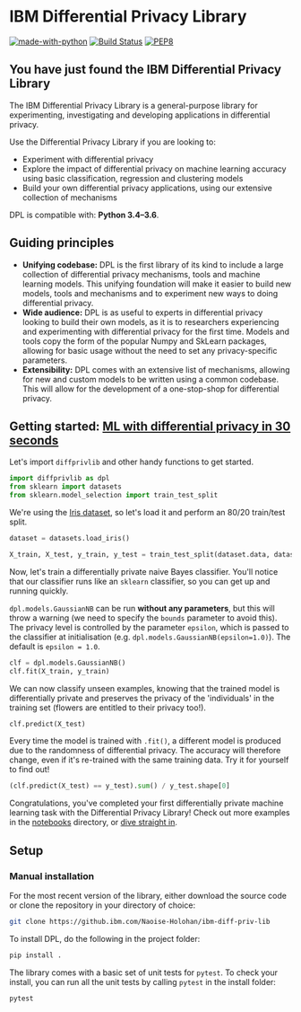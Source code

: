 # IBM Differential Privacy Library

[![made-with-python](https://img.shields.io/badge/Made%20with-Python-1f425f.svg)](https://www.python.org/) [![Build Status](https://travis.ibm.com/Naoise-Holohan/ibm-diff-priv-lib.svg?token=5fyN2Bv5EqM4nzxrLe6G&branch=master)](https://travis.ibm.com/Naoise-Holohan/ibm-diff-priv-lib) [![PEP8](https://img.shields.io/badge/code%20style-pep8-orange.svg)](https://www.python.org/dev/peps/pep-0008/)

## You have just found the IBM Differential Privacy Library

The IBM Differential Privacy Library is a general-purpose library for experimenting, investigating and developing applications in differential privacy.

Use the Differential Privacy Library if you are looking to:

- Experiment with differential privacy
- Explore the impact of differential privacy on machine learning accuracy using basic classification, regression and clustering models 
- Build your own differential privacy applications, using our extensive collection of mechanisms

DPL is compatible with: __Python 3.4–3.6__.

## Guiding principles

- __Unifying codebase:__ DPL is the first library of its kind to include a large collection of differential privacy mechanisms, tools and machine learning models. This unifying foundation will make it easier to build new models, tools and mechanisms and to experiment new ways to doing differential privacy.
- __Wide audience:__ DPL is as useful to experts in differential privacy looking to build their own models, as it is to researchers experiencing and experimenting with differential privacy for the first time. Models and tools copy the form of the popular Numpy and SkLearn packages, allowing for basic usage without the need to set any privacy-specific parameters.
- __Extensibility:__ DPL comes with an extensive list of mechanisms, allowing for new and custom models to be written using a common codebase. This will allow for the development of a one-stop-shop for differential privacy.

## Getting started: [ML with differential privacy in 30 seconds](notebooks/30seconds.ipynb)
Let's import `diffprivlib` and other handy functions to get started.

```python
import diffprivlib as dpl
from sklearn import datasets
from sklearn.model_selection import train_test_split
```

We're using the [Iris dataset](https://archive.ics.uci.edu/ml/datasets/iris), so let's load it and perform an 80/20 train/test split.

```python
dataset = datasets.load_iris()

X_train, X_test, y_train, y_test = train_test_split(dataset.data, dataset.target, test_size=0.2)
```

Now, let's train a differentially private naive Bayes classifier. You'll notice that our classifier runs like an `sklearn` classifier, so you can get up and running quickly.

`dpl.models.GaussianNB` can be run __without any parameters__, but this will throw a warning (we need to specify the `bounds` parameter to avoid this). The privacy level is controlled by the parameter `epsilon`, which is passed to the classifier at initialisation (e.g. `dpl.models.GaussianNB(epsilon=1.0)`). The default is `epsilon = 1.0`.

```python
clf = dpl.models.GaussianNB()
clf.fit(X_train, y_train)
```

We can now classify unseen examples, knowing that the trained model is differentially private and preserves the privacy of the 'individuals' in the training set (flowers are entitled to their privacy too!).

```python
clf.predict(X_test)
```

Every time the model is trained with `.fit()`, a different model is produced due to the randomness of differential privacy. The accuracy will therefore change, even if it's re-trained with the same training data. Try it for yourself to find out!

```python
(clf.predict(X_test) == y_test).sum() / y_test.shape[0]
```

Congratulations, you've completed your first differentially private machine learning task with the Differential Privacy Library!  Check out more examples in the [notebooks](notebooks/) directory, or [dive straight in](diffprivlib/).


## Setup

### Manual installation

For the most recent version of the library, either download the source code or clone the repository in your directory of choice:

```bash
git clone https://github.ibm.com/Naoise-Holohan/ibm-diff-priv-lib
```

To install DPL, do the following in the project folder:
```bash
pip install .
```

The library comes with a basic set of unit tests for `pytest`. To check your install, you can run all the unit tests by calling `pytest` in the install folder:

```bash
pytest
```
